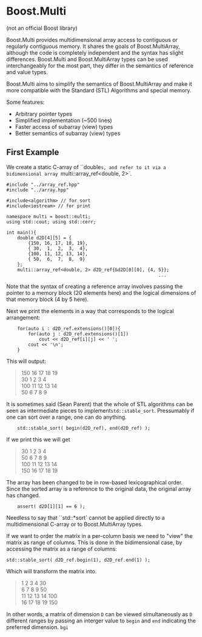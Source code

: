 # Boost.Multi

(not an official Boost library)

Boost.Multi provides multidimensional array access to contiguous or regularly contiguous memory.
It shares the goals of Boost.MultiArray, although the code is completely independent and the syntax has slight differences.
Boost.Multi and Boost.MultiArray types can be used interchangeably for the most part, they differ in the semantics of reference and value types. 

Boost.Multi aims to simplify the semantics of Boost.MultiArray and make it more compatible with the Standard (STL) Algorithms and special memory.

Some features:

* Arbitrary pointer types
* Simplified implementation (~500 lines)
* Faster access of subarray (view) types
* Better semantics of subarray (view) types

## First Example

We create a static C-array of ``double`s, and refer to it via a bidimensional array `multi::array_ref<double, 2>`.


	#include "../array_ref.hpp"
	#include "../array.hpp"
	
	#include<algorithm> // for sort
	#include<iostream> // for print
	
	namespace multi = boost::multi;
	using std::cout; using std::cerr;
	
	int main(){
		double d2D[4][5] = {
			{150, 16, 17, 18, 19},
			{ 30,  1,  2,  3,  4}, 
			{100, 11, 12, 13, 14}, 
			{ 50,  6,  7,  8,  9} 
		};
		multi::array_ref<double, 2> d2D_ref{&d2D[0][0], {4, 5}};
															...


Note that the syntax of creating a reference array involves passing the pointer to a memory block (20 elements here) and the logical dimensions of that memory block (4 by 5 here).

Next we print the elements in a way that corresponds to the logical arrangement:

		for(auto i : d2D_ref.extensions()[0]){
			for(auto j : d2D_ref.extensions()[1])
				cout << d2D_ref[i][j] << ' ';
			cout << '\n';
		}
	
This will output:

> 150 16 17 18 19  
> 30 1 2 3 4  
> 100 11 12 13 14  
> 50 6 7 8 9

It is sometimes said (Sean Parent) that the whole of STL algorithms can be seen as intermediate pieces to implement`std::stable_sort`. 
Pressumably if one can sort over a range, one can do anything.

		std::stable_sort( begin(d2D_ref), end(d2D_ref) );

If we print this we will get

> 30 1 2 3 4  
> 50 6 7 8 9  
> 100 11 12 13 14  
> 150 16 17 18 19


The array has been changed to be in row-based lexicographical order.
Since the sorted array is a reference to the original data, the original array has changed. 

		assert( d2D[1][1] == 6 );

Needless to say that ``std::*sort` cannot be applied directly to a multidimensional C-array or to Boost.MultiArray types.

If we want to order the matrix in a per-column basis we need to "view" the matrix as range of columns. This is done in the bidimensional case, by accessing the matrix as a range of columns:

	std::stable_sort( d2D_ref.begin(1), d2D_ref.end(1) );

Which will transform the matrix into. 

> 1 2 3 4 30  
> 6 7 8 9 50  
> 11 12 13 14 100  
> 16 17 18 19 150 

In other words, a matrix of dimension `D` can be viewed simultaneously as `D` different ranges by passing an interger value to `begin` and `end` indicating the preferred dimension. `bgi`
